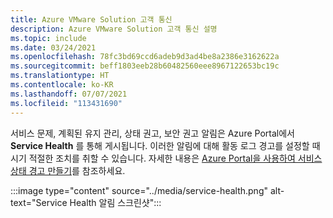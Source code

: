 ```yaml
---
title: Azure VMware Solution 고객 통신
description: Azure VMware Solution 고객 통신 설명
ms.topic: include
ms.date: 03/24/2021
ms.openlocfilehash: 78fc3bd69ccd6adeb9d3ad4be8a2386e3162622a
ms.sourcegitcommit: beff1803eeb28b60482560eee8967122653bc19c
ms.translationtype: HT
ms.contentlocale: ko-KR
ms.lasthandoff: 07/07/2021
ms.locfileid: "113431690"
---
```

<!-- Used in introduction.md and faq.yml -->

서비스 문제, 계획된 유지 관리, 상태 권고, 보안 권고 알림은 Azure Portal에서 **Service Health** 를 통해 게시됩니다. 이러한 알림에 대해 활동 로그 경고를 설정할 때 시기 적절한 조치를 취할 수 있습니다. 자세한 내용은 [Azure Portal을 사용하여 서비스 상태 경고 만들기](../../service-health/alerts-activity-log-service-notifications-portal.md#create-service-health-alert-using-azure-portal)를 참조하세요.

:::image type="content" source="../media/service-health.png" alt-text="Service Health 알림 스크린샷":::